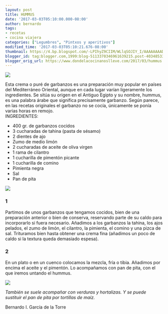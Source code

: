 ```yaml
---
layout: post
title: HUMMUS
date: '2017-03-03T05:10:00.000-08:00'
author: bernardo
tags:
- recetas
- cocina viajera
categories: ["Legumbres", "Pintxos y aperitivos"]
modified_time: '2017-03-03T05:10:21.676-08:00'
thumbnail: https://4.bp.blogspot.com/-LPIhyZ9CIIM/WLlqSOJIY_I/AAAAAAAADdE/yrZem21qrJQbCSwJ80SR8v59Xpx7hUeoACLcB/s400/04.JPG
blogger_id: tag:blogger.com,1999:blog-5113370346961639215.post-4034853332323918689
blogger_orig_url: https://www.dondelacocinanoslleve.com/2017/03/hummus.html
---
```


![](https://4.bp.blogspot.com/-LPIhyZ9CIIM/WLlqSOJIY_I/AAAAAAAADdE/yrZem21qrJQbCSwJ80SR8v59Xpx7hUeoACLcB/s400/04.JPG)

  
Esta crema o puré de garbanzos es una preparación muy popular en países del Mediterráneo Oriental, aunque en cada lugar varían ligeramente los ingredientes. Se sitúa su origen en el Antiguo Egipto y su nombre, hummus, es una palabra árabe que significa precisamente garbanzo. Según parece, en las recetas originales el garbanzo no se cocía, únicamente se ponía varias horas en remojo.  
INGREDIENTES:
* 400 gr. de garbanzos cocidos
* 3 cucharadas de tahina (pasta de sésamo)
* 2 dientes de ajo
* Zumo de medio limón
* 2 cucharadas de aceite de oliva virgen
* 1 rama de cilantro
* 1 cucharilla de pimentón picante
* 1 cucharilla de comino
* Pimienta negra
* Sal
* Pan de pita  

![](https://4.bp.blogspot.com/-kDcQ8X_E7aA/WLlqpcBAAkI/AAAAAAAADdI/Jyg6AS-Hf-0896j-hJJ-cLm9tkYWugCwACLcB/s320/01.JPG)

  

### 1

Partimos de unos garbanzos que tengamos cocidos, bien de una preparación anterior o bien de conserva, reservando parte de su caldo para incorporarlo si fuera necesario. Añadimos a los garbanzos la tahina, los ajos pelados, el zumo de limón, el cilantro, la pimienta, el comino y una pizca de sal. Trituramos bien hasta obtener una crema fina (añadimos un poco de caldo si la textura queda demasiado espesa).  

### 2

En un plato o en un cuenco colocamos la mezcla, fría o tibia. Añadimos por encima el aceite y el pimentón. Lo acompañamos con pan de pita, con el que iremos untando el hummus.  

![](https://3.bp.blogspot.com/-dj6x9amrLyI/WLlq_2uFncI/AAAAAAAADdM/3QRzXtyknbEcx9VUeaa9XCtYcelkGwDMQCLcB/s320/03.JPG)

  
_También se suele acompañar con verduras y hortalizas. Y se puede sustituir el pan de pita por tortillas de maíz._  
  
Bernardo I. García de la Torre
